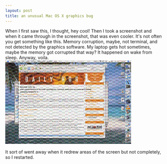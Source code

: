 ```yaml
---
layout: post
title: an unusual Mac OS X graphics bug 
---
```



When I first saw this, I thought, hey cool! Then I took a screenshot and when it came through in the screenshot, that was even cooler. It's not often you get something like this. Memory corruption, maybe, not terminal, and not detected by the graphics software. My laptop gets hot sometimes, maybe the memory got corrupted that way? It happened on wake from sleep. Anyway, voila.<a href="/weblog/images/2006/graphics_bug.png"><img src="/weblog/images/2006/graphics_bug_sm.png" alt="graphics bug" /></a>

It sort of went away when it redrew areas of the screen but not completely, so I restarted.
